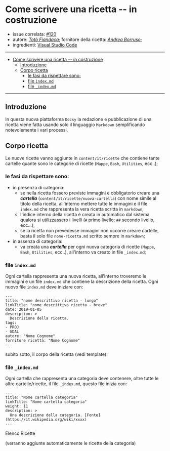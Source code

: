 # Come scrivere una ricetta -- in costruzione

- issue correlata: [#120](https://github.com/opendatasicilia/tansignari/issues/120)
- autore: _[Totò Fiandaca](https://twitter.com/totofiandaca?lang=it)_; fornitore della ricetta: *[Andrea Borruso](https://twitter.com/aborruso?lang=it)*;
- ingredienti: [Visual Studio Code](https://code.visualstudio.com/)
  
---

<!-- TOC -->

- [Come scrivere una ricetta -- in costruzione](#come-scrivere-una-ricetta----in-costruzione)
  - [Introduzione](#introduzione)
  - [Corpo ricetta](#corpo-ricetta)
    - [le fasi da rispettare sono:](#le-fasi-da-rispettare-sono)
    - [file `index.md`](#file-indexmd)
    - [file `_index.md`](#file-indexmd-1)

<!-- /TOC -->

---

## Introduzione

In questa nuova piattaforma `Docsy` la redazione e pubblicazione di una ricetta viene fatta usando solo il linguaggio `Markdown` semplificando notevolemente i vari processi.

## Corpo ricetta

Le nuove ricette vanno aggiunte in `content/it/ricette` che contiene tante cartelle quante sono le categorie di ricette (`Mappe`, `Bash`, `Utilities`, ecc..);

### le fasi da rispettare sono:

- in presenza di categoria:
  - se nella ricetta fossero previste immagini è obbligatorio creare una **_cartella_**  (`content/it/ricette/nuova-cartella`) con nome simile al titolo della ricetta, all'interno mettere tutte le immagini e il file `index.md` che rappresenta la vera ricetta scritta in `markdown`;
  - l'indice interno della ricetta è creata in automatico dal sistema qualora si utilizzassero i livelli (`#` primo livello; `##` secondo livello, ecc...);
  - se la ricetta non prevedesse immagini non occorre creare cartelle, basta il solo file `nome-ricetta.md` scritto sempre in `markdown`;
- in assenza di categoria:
  - va creata una **_cartella_** per ogni nuova categoria di ricette (`Mappe`, `Bash`, `Utilities`, ecc..), all'interno va creato in file `_index.md`;

### file `index.md`

Ogni cartella rappresenta una nuova ricetta, all'interno troveremo le immagini e un file `index.md` che contiene la descrizione della ricetta. Ogni nuovo file `index.md` deve iniziare con:

```
---
title: "nome descrittivo ricetta - lungo"
linkTitle: "nome descrittivo ricetta - breve"
date: 2019-01-05
description: >
  Descrizione della ricetta.
tags:
- PROJ
- GDAL
autore: "Nome Cognome"
fornitore ricetta: "Nome Cognome"
---
```

subito sotto, il corpo della ricetta (vedi template).

### file `_index.md`

Ogni cartella che rappresenta una categoria deve contenere, oltre tutte le altre cartelle/ricette, il file `_index.md`, questo file inizia con:

```
---
title: "Nome cartella categoria"
linkTitle: "Nome cartella categoria"
weight: 11
description: >
  Una descrizione della categoria. [Fonte](https://it.wikipedia.org/wiki/xxxx)
---
```

Elenco Ricette

(verranno aggiunte automaticamente le ricette della categoria)
